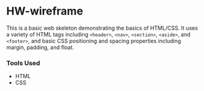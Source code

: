 # HW-wireframe

This is a basic web skeleton demonstrating the basics of HTML/CSS. It uses a variety of HTML tags including `<header>`, `<nav>`, `<section>`, `<aside>`, and `<footer>`, and basic CSS positioning and spacing properties including margin, padding, and float.

### Tools Used

- HTML
- CSS
